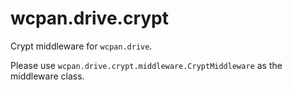 # wcpan.drive.crypt

Crypt middleware for `wcpan.drive`.

Please use `wcpan.drive.crypt.middleware.CryptMiddleware` as the middleware
class.
